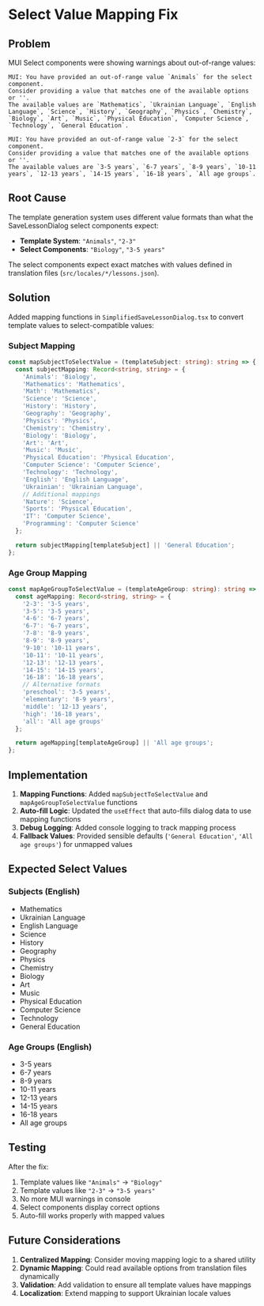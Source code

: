 # Select Value Mapping Fix

## Problem

MUI Select components were showing warnings about out-of-range values:

```
MUI: You have provided an out-of-range value `Animals` for the select component.
Consider providing a value that matches one of the available options or ''.
The available values are `Mathematics`, `Ukrainian Language`, `English Language`, `Science`, `History`, `Geography`, `Physics`, `Chemistry`, `Biology`, `Art`, `Music`, `Physical Education`, `Computer Science`, `Technology`, `General Education`.

MUI: You have provided an out-of-range value `2-3` for the select component.
Consider providing a value that matches one of the available options or ''.
The available values are `3-5 years`, `6-7 years`, `8-9 years`, `10-11 years`, `12-13 years`, `14-15 years`, `16-18 years`, `All age groups`.
```

## Root Cause

The template generation system uses different value formats than what the SaveLessonDialog select components expect:

- **Template System**: `"Animals"`, `"2-3"`
- **Select Components**: `"Biology"`, `"3-5 years"`

The select components expect exact matches with values defined in translation files (`src/locales/*/lessons.json`).

## Solution

Added mapping functions in `SimplifiedSaveLessonDialog.tsx` to convert template values to select-compatible values:

### Subject Mapping

```typescript
const mapSubjectToSelectValue = (templateSubject: string): string => {
  const subjectMapping: Record<string, string> = {
    'Animals': 'Biology',
    'Mathematics': 'Mathematics',
    'Math': 'Mathematics',
    'Science': 'Science',
    'History': 'History',
    'Geography': 'Geography',
    'Physics': 'Physics',
    'Chemistry': 'Chemistry',
    'Biology': 'Biology',
    'Art': 'Art',
    'Music': 'Music',
    'Physical Education': 'Physical Education',
    'Computer Science': 'Computer Science',
    'Technology': 'Technology',
    'English': 'English Language',
    'Ukrainian': 'Ukrainian Language',
    // Additional mappings
    'Nature': 'Science',
    'Sports': 'Physical Education',
    'IT': 'Computer Science',
    'Programming': 'Computer Science'
  };

  return subjectMapping[templateSubject] || 'General Education';
};
```

### Age Group Mapping

```typescript
const mapAgeGroupToSelectValue = (templateAgeGroup: string): string => {
  const ageMapping: Record<string, string> = {
    '2-3': '3-5 years',
    '3-5': '3-5 years',
    '4-6': '6-7 years',
    '6-7': '6-7 years',
    '7-8': '8-9 years',
    '8-9': '8-9 years',
    '9-10': '10-11 years',
    '10-11': '10-11 years',
    '12-13': '12-13 years',
    '14-15': '14-15 years',
    '16-18': '16-18 years',
    // Alternative formats
    'preschool': '3-5 years',
    'elementary': '8-9 years',
    'middle': '12-13 years',
    'high': '16-18 years',
    'all': 'All age groups'
  };

  return ageMapping[templateAgeGroup] || 'All age groups';
};
```

## Implementation

1. **Mapping Functions**: Added `mapSubjectToSelectValue` and `mapAgeGroupToSelectValue` functions
2. **Auto-fill Logic**: Updated the `useEffect` that auto-fills dialog data to use mapping functions
3. **Debug Logging**: Added console logging to track mapping process
4. **Fallback Values**: Provided sensible defaults (`'General Education'`, `'All age groups'`) for unmapped values

## Expected Select Values

### Subjects (English)
- Mathematics
- Ukrainian Language  
- English Language
- Science
- History
- Geography
- Physics
- Chemistry
- Biology
- Art
- Music
- Physical Education
- Computer Science
- Technology
- General Education

### Age Groups (English)
- 3-5 years
- 6-7 years
- 8-9 years
- 10-11 years
- 12-13 years
- 14-15 years
- 16-18 years
- All age groups

## Testing

After the fix:
1. Template values like `"Animals"` → `"Biology"`
2. Template values like `"2-3"` → `"3-5 years"`
3. No more MUI warnings in console
4. Select components display correct options
5. Auto-fill works properly with mapped values

## Future Considerations

1. **Centralized Mapping**: Consider moving mapping logic to a shared utility
2. **Dynamic Mapping**: Could read available options from translation files dynamically
3. **Validation**: Add validation to ensure all template values have mappings
4. **Localization**: Extend mapping to support Ukrainian locale values
